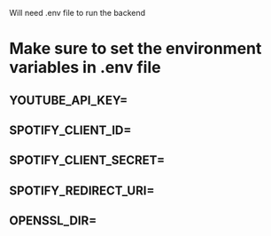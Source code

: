 Will need .env file to run the backend
# Make sure to set the environment variables in .env file
## YOUTUBE_API_KEY=

## SPOTIFY_CLIENT_ID=
## SPOTIFY_CLIENT_SECRET=
## SPOTIFY_REDIRECT_URI=
## OPENSSL_DIR=